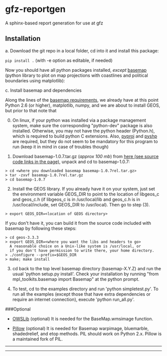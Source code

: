 # gfz-reportgen
A sphinx-based report generation for use at gfz

## Installation

a. Download the git repo in a local folder, cd into it and install this package:
	
  ```pip install .``` (with -e option as editable, if needed)

  Now you should have all python packages installed, *except* [basemap](https://github.com/matplotlib/basemap) (python library to plot on map projections with	coastlines and political boundaries using matplotlib):

c. Install basemap and dependencies

  Along the lines of the [basemap requirements](https://github.com/matplotlib/basemap#requirements), we already have at this point Python 2.6 (or higher), matplotlib, numpy, and we are about to install GEOS, but prior to that note that
	
  0. On linux, if your python was installed via a package management system, make sure the corresponding "python-dev" package is also installed.  Otherwise, you may not have the python header (Python.h), which is required to build python C extensions. Also, [pyproj](https://github.com/jswhit/pyproj) and [pyshp](https://github.com/GeospatialPython/pyshp) are required, but they do not seem to be mandatory for this program to run (keep it in mind	in case of troubles though)

  1. Download basemap-1.0.7.tar.gz (*approx 100 mb*) from [here (see source code links in the page)](https://github.com/matplotlib/basemap/releases/tag/v1.0.7rel), unpack and cd to basemap-1.0.7:

  ```
  > cd <where you downloaded basemap basemap-1.0.7rel.tar.gz>
  > tar -zxvf basemap-1.0.7rel.tar.gz
  > cd basemap-1.0.7
  ```

  2. Install the GEOS library.  If you already have it on your system, just set the environment variable GEOS_DIR to point to the location of libgeos_c and geos_c.h (if libgeos_c is in /usr/local/lib and geos_c.h is in /usr/local/include, set GEOS_DIR to /usr/local). Then go to step (3).
  ```
  > export GEOS_DIR=<location of GEOS directory>
  ```
  If you don't have it, you can build it from the source code included with basemap by following these steps:
  ```
  > cd geos-3.3.3
  > export GEOS_DIR=<where you want the libs and headers to go>
    A reasonable choice on a Unix-like system is /usr/local, or
    if you don't have permission to write there, your home directory.
  > ./configure --prefix=$GEOS_DIR 
  > make; make install
  ```

  3. cd back to the top level basemap directory (basemap-X.Y.Z) and run the usual 'python setup.py install'.  Check your installation by running "from mpl_toolkits.basemap import Basemap" at the python prompt.
	
  4. To test, cd to the examples directory and run 'python simpletest.py'. To run all the examples (except those that have extra dependencies or require an internet connection), execute 'python run_all.py'.

###Optional

* [OWSLib](https://github.com/geopython/OWSLib) (optional) It is needed
for the BaseMap.wmsimage function.

* [Pillow](https://python-pillow.github.io/) (optional)  It is
needed for Basemap warpimage, bluemarble, shadedrelief, and etop methods.
PIL should work on Python 2.x.  Pillow is a maintained fork of PIL.
	

-----------------------


<!--- FIXME: do we need to setup postactivate in virtualenv? seems not so. Moreover, we do NOT need the following:
   pyproj pyshp -->

-----------

